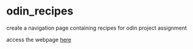 # odin_recipes
create a navigation page containing recipes for odin project assignment

access the webpage [here](https://ctzewu.github.io/odin_recipes/)
